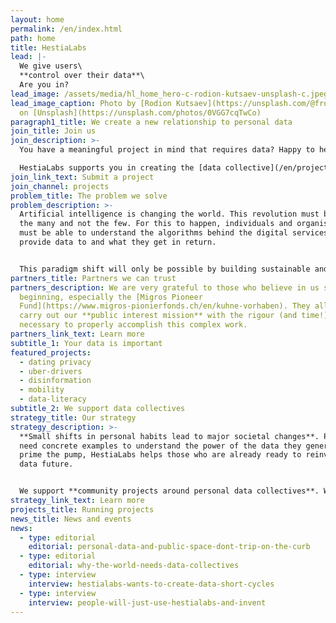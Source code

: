 ```yaml
---
layout: home
permalink: /en/index.html
path: home
title: HestiaLabs
lead: |-
  We give users\
  **control over their data**\
  Are you in?
lead_image: /assets/media/hl_home_hero-c-rodion-kutsaev-unsplash-c.jpeg
lead_image_caption: Photo by [Rodion Kutsaev](https://unsplash.com/@frostroomhead)
  on [Unsplash](https://unsplash.com/photos/0VGG7cqTwCo)
paragraph1_title: We create a new relationship to personal data
join_title: Join us
join_description: >-
  You have a meaningful project in mind that requires data? Happy to help!

  HestiaLabs supports you in creating the [data collective](/en/projects/) and the community of people willing to share their data for your project (the data sharers). **For free!**
join_link_text: Submit a project
join_channel: projects
problem_title: The problem we solve
problem_description: >-
  Artificial intelligence is changing the world. This revolution must benefit
  the many and not the few. For this to happen, individuals and organisations
  must be able to understand the algorithms behind the digital services they
  provide data to and what they get in return.


  This paradigm shift will only be possible by building sustainable and trusted bridges between the people willing to share their data for a specific purpose and those with the know-how to achieve these goals. This led us to the creation of what we call “[data collectives](/en/projects/)”.
partners_title: Partners we can trust
partners_description: We are very grateful to those who believe in us since the
  beginning, especially the [Migros Pioneer
  Fund](https://www.migros-pionierfonds.ch/en/kuhne-vorhaben). They allow us to
  carry out our **public interest mission** with the rigour (and time!)
  necessary to properly accomplish this complex work.
partners_link_text: Learn more
subtitle_1: Your data is important
featured_projects:
  - dating privacy
  - uber-drivers
  - disinformation
  - mobility
  - data-literacy
subtitle_2: We support data collectives
strategy_title: Our strategy
strategy_description: >-
  **Small shifts in personal habits lead to major societal changes**. People
  need concrete examples to understand the power of the data they generate. To
  prime the pump, HestiaLabs helps those who are already ready to reinvent our
  data future.


  We support **community projects around personal data collectives**. We put our **skills** (technical, legal, advocacy) and **networks** at their disposal.
strategy_link_text: Learn more
projects_title: Running projects
news_title: News and events
news:
  - type: editorial
    editorial: personal-data-and-public-space-dont-trip-on-the-curb
  - type: editorial
    editorial: why-the-world-needs-data-collectives
  - type: interview
    interview: hestialabs-wants-to-create-data-short-cycles
  - type: interview
    interview: people-will-just-use-hestialabs-and-invent
---
```


